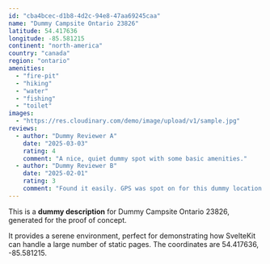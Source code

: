 ```yaml
---
id: "cba4bcec-d1b8-4d2c-94e8-47aa69245caa"
name: "Dummy Campsite Ontario 23826"
latitude: 54.417636
longitude: -85.581215
continent: "north-america"
country: "canada"
region: "ontario"
amenities:
  - "fire-pit"
  - "hiking"
  - "water"
  - "fishing"
  - "toilet"
images:
  - "https://res.cloudinary.com/demo/image/upload/v1/sample.jpg"
reviews:
  - author: "Dummy Reviewer A"
    date: "2025-03-03"
    rating: 4
    comment: "A nice, quiet dummy spot with some basic amenities."
  - author: "Dummy Reviewer B"
    date: "2025-02-01"
    rating: 3
    comment: "Found it easily. GPS was spot on for this dummy location."
---
```


This is a **dummy description** for Dummy Campsite Ontario 23826, generated for the proof of concept.

It provides a serene environment, perfect for demonstrating how SvelteKit can handle a large number of static pages. The coordinates are 54.417636, -85.581215.
